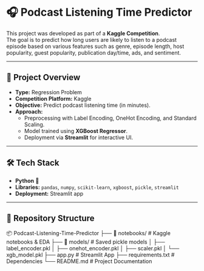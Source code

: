 # 🎧 Podcast Listening Time Predictor  

This project was developed as part of a **Kaggle Competition**.  
The goal is to predict how long users are likely to listen to a podcast episode based on various features such as genre, episode length, host popularity, guest popularity, publication day/time, ads, and sentiment.  

---

## 🚀 Project Overview  
- **Type:** Regression Problem  
- **Competition Platform:** Kaggle  
- **Objective:** Predict podcast listening time (in minutes).  
- **Approach:**  
  - Preprocessing with Label Encoding, OneHot Encoding, and Standard Scaling.  
  - Model trained using **XGBoost Regressor**.  
  - Deployment via **Streamlit** for interactive UI.  

---

## 🛠️ Tech Stack  
- **Python** 🐍  
- **Libraries:** `pandas`, `numpy`, `scikit-learn`, `xgboost`, `pickle`, `streamlit`  
- **Deployment:** Streamlit app  

---

## 📂 Repository Structure  
  📦 Podcast-Listening-Time-Predictor
  ├── 📁 notebooks/ # Kaggle notebooks & EDA
  ├── 📁 models/ # Saved pickle models
  │ ├── label_encoder.pkl
  │ ├── onehot_encoder.pkl
  │ ├── scaler.pkl
  │ └── xgb_model.pkl
  ├── app.py # Streamlit App
  ├── requirements.txt # Dependencies
  └── README.md # Project Documentation
